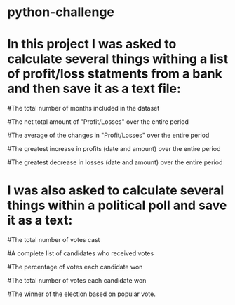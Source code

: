 # python-challenge
# In this project I was asked to calculate several things withing a list of profit/loss statments from a bank and then save it as a text file:

#The total number of months included in the dataset

#The net total amount of "Profit/Losses" over the entire period

#The average of the changes in "Profit/Losses" over the entire period

#The greatest increase in profits (date and amount) over the entire period

#The greatest decrease in losses (date and amount) over the entire period

# I was also asked to calculate several things within a political poll and save it as a text:

#The total number of votes cast

#A complete list of candidates who received votes

#The percentage of votes each candidate won

#The total number of votes each candidate won

#The winner of the election based on popular vote.
